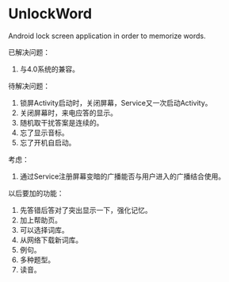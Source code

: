 UnlockWord
==========

Android lock screen application in order to memorize words.

已解决问题：
 1. 与4.0系统的兼容。

待解决问题：
 1. 锁屏Activity启动时，关闭屏幕，Service又一次启动Activity。
 2. 关闭屏幕时，来电应答的显示。
 3. 随机取干扰答案是连续的。
 4. 忘了显示音标。
 5. 忘了开机自启动。

考虑：
 1. 通过Service注册屏幕变暗的广播能否与用户进入的广播结合使用。

以后要加的功能：
 1. 先答错后答对了突出显示一下，强化记忆。
 2. 加上帮助页。
 3. 可以选择词库。
 4. 从网络下载新词库。
 5. 例句。
 6. 多种题型。
 7. 读音。
